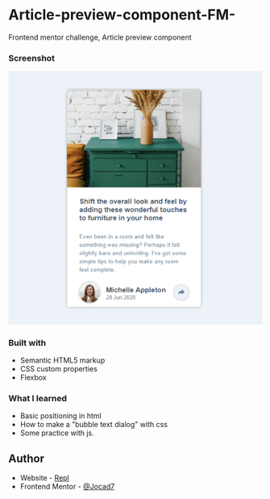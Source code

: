 # Article-preview-component-FM-
Frontend mentor challenge, Article preview component

### Screenshot

![Screenshot](./assets/screenshot.png)

### Built with
- Semantic HTML5 markup
- CSS custom properties
- Flexbox

### What I learned

- Basic positioning in html
- How to make a "bubble text dialog" with css
- Some practice with js.


## Author

- Website - [Repl](https://article-preview-component-fm.jocad7.repl.co)
- Frontend Mentor - [@Jocad7](https://www.frontendmentor.io/profile/Jocad7)